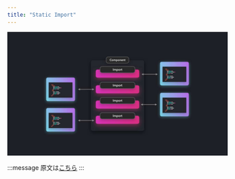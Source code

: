 ```yaml
---
title: "Static Import"
---
```


![](/images/learning-patterns/static-import-1280w.jpg)

:::message
原文は[こちら]()
:::
